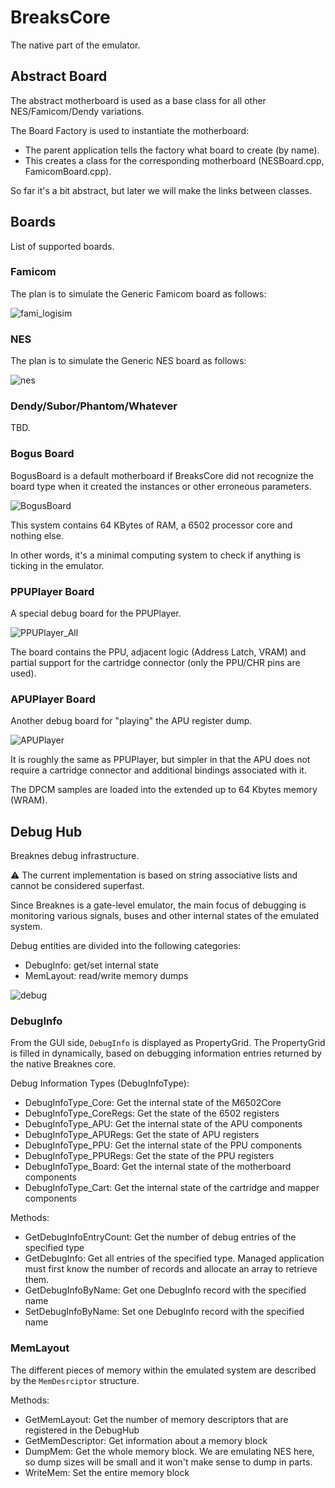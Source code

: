 # BreaksCore

The native part of the emulator.

## Abstract Board

The abstract motherboard is used as a base class for all other NES/Famicom/Dendy variations.

The Board Factory is used to instantiate the motherboard:
- The parent application tells the factory what board to create (by name).
- This creates a class for the corresponding motherboard (NESBoard.cpp, FamicomBoard.cpp).

So far it's a bit abstract, but later we will make the links between classes.

## Boards

List of supported boards.

### Famicom

The plan is to simulate the Generic Famicom board as follows:

![fami_logisim](/Wiki/imgstore/fami_logisim.jpg)

### NES

The plan is to simulate the Generic NES board as follows:

![nes](/Wiki/imgstore/nes.png)

### Dendy/Subor/Phantom/Whatever

TBD.

### Bogus Board

BogusBoard is a default motherboard if BreaksCore did not recognize the board type when it created the instances or other erroneous parameters.

![BogusBoard](/Wiki/imgstore/BogusBoard.jpg)

This system contains 64 KBytes of RAM, a 6502 processor core and nothing else.

In other words, it's a minimal computing system to check if anything is ticking in the emulator.

### PPUPlayer Board

A special debug board for the PPUPlayer.

![PPUPlayer_All](/Wiki/imgstore/PPUPlayer_All.png)

The board contains the PPU, adjacent logic (Address Latch, VRAM) and partial support for the cartridge connector (only the PPU/CHR pins are used).

### APUPlayer Board

Another debug board for "playing" the APU register dump.

![APUPlayer](/Wiki/imgstore/APUPlayer.jpg)

It is roughly the same as PPUPlayer, but simpler in that the APU does not require a cartridge connector and additional bindings associated with it.

The DPCM samples are loaded into the extended up to 64 Kbytes memory (WRAM).

## Debug Hub

Breaknes debug infrastructure.

:warning: The current implementation is based on string associative lists and cannot be considered superfast.

Since Breaknes is a gate-level emulator, the main focus of debugging is monitoring various signals, buses and other internal states of the emulated system.

Debug entities are divided into the following categories:
- DebugInfo: get/set internal state
- MemLayout: read/write memory dumps

![debug](/Wiki/imgstore/debug.jpg)

### DebugInfo

From the GUI side, `DebugInfo` is displayed as PropertyGrid. The PropertyGrid is filled in dynamically, based on debugging information entries returned by the native Breaknes core.

Debug Information Types (DebugInfoType):
- DebugInfoType_Core: Get the internal state of the M6502Core
- DebugInfoType_CoreRegs: Get the state of the 6502 registers
- DebugInfoType_APU: Get the internal state of the APU components
- DebugInfoType_APURegs: Get the state of APU registers
- DebugInfoType_PPU: Get the internal state of the PPU components
- DebugInfoType_PPURegs: Get the state of the PPU registers
- DebugInfoType_Board: Get the internal state of the motherboard components
- DebugInfoType_Cart: Get the internal state of the cartridge and mapper components

Methods:
- GetDebugInfoEntryCount: Get the number of debug entries of the specified type
- GetDebugInfo: Get all entries of the specified type. Managed application must first know the number of records and allocate an array to retrieve them.
- GetDebugInfoByName: Get one DebugInfo record with the specified name
- SetDebugInfoByName: Set one DebugInfo record with the specified name

### MemLayout

The different pieces of memory within the emulated system are described by the `MemDesrciptor` structure.

Methods:
- GetMemLayout: Get the number of memory descriptors that are registered in the DebugHub
- GetMemDescriptor: Get information about a memory block
- DumpMem: Get the whole memory block. We are emulating NES here, so dump sizes will be small and it won't make sense to dump in parts.
- WriteMem: Set the entire memory block
